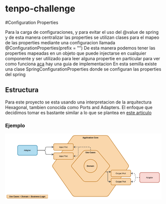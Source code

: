 # tenpo-challenge

#Configuration Properties

Para la carga de configuraciones, y para evitar el uso del @value de spring y de esta manera centralizar las properties se utilizan clases para el mapeo de las properties mediante una configuracion llamada @ConfigurationProperties(prefix = "")
De esta manera podemos tener las properties mapeadas en un objeto que puede injectarse en cualquier componente y ser utilizado para leer alguna propertie en particular
para ver como funciona [aca](https://www.baeldung.com/configuration-properties-in-spring-boot) hay una guia de implementacion
En esta semilla existe una clase SpringConfigurationProperties donde se configuran las properties del spring

## Estructura
Para este proyecto se esta usando una interpretacion de la arquitectura Hexagonal, tambien conocida como Ports and Adapters. El enfoque que decidimos tomar es bastante similar a lo que se plantea en [este articulo](https://reflectoring.io/spring-hexagonal/)

### Ejemplo

![ilustracion de arquitectura hexagonal ejemplo](docs/hexagonal-concepto.png)




